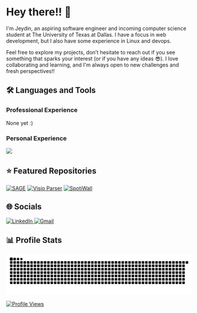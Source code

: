 # Hey there!! 👋
I'm Jeydin, an aspiring software engineer and incoming computer science student at The University of Texas at Dallas. I have a focus in web development, but I also have some experience in Linux and devops.

Feel free to explore my projects, don’t hesitate to reach out if you see something that sparks your interest (or if you have any ideas 😎). I love collaborating and learning, and I'm always open to new challenges and fresh perspectives!!

## 🛠️ Languages and Tools
### Professional Experience
<p align="left"> 
  None yet :)
</p>

### Personal Experience
<p align="left"> <a href="https://github.com/Jeydin21"><img src="https://skillicons.dev/icons?i=css,js,discordjs,ts,html,r,py,java,md,latex,bash&amp;perline=11"> </a> </p>

<!-- 
## 📌 Things I'm Doing
- 🧙‍♂️ **SAGE**: Collaborating to build an advising engine for students as a Development Lead for [ACM UTD](https://github.com/acmutd) - [Try it!](https://github.com/acmutd/sage-site)
- 🧠 **Psychology Site Freelancing**: Designing and building a personal website for a clinical psychologist - [Work in progress](https://github.com/emw8105/ishan-psych-profile)
- 🎶 **Wallify**: Finishing a web app to turn your Spotify playlists into wallpapers - [Generate yours here!](https://github.com/emw8105/Wallify)
- 🔠 **Wordle Bot**: Finishing up the development of a web app to help solve the Wordle - [Check it out!](https://github.com/emw8105/wordle-solver)
- ☁️ **Cloud Runner**: Learning Go by building a cloud computing POC - [See here!](https://github.com/emw8105/cloud-runner)
- 🎨 **Profile Site**: Making my GitHub profile look cute and building a site - [Look here!](https://github.com/emw8105/emw8105)
- 💀 **University**: Managing grad school atm
-->

## ⭐ Featured Repositories
<p align="left">
  <a href="https://github.com/Jeydin21/Munchyroll"><img width="278" src="https://denvercoder1-github-readme-stats.vercel.app/api/pin/?username=Jeydin21&repo=Munchyroll&theme=react&bg_color=1F222E&title_color=F8D866&hide_border=true&icon_color=F8D866&show_icons=false" alt="SAGE"></a>
  <a href="https://github.com/Jeydin21/Raincheck"><img width="278" src="https://denvercoder1-github-readme-stats.vercel.app/api/pin/?username=Jeydin21&repo=Raincheck&theme=react&bg_color=1F222E&title_color=F8D866&hide_border=true&icon_color=F8D866&show_icons=false" alt="Visio Parser"></a>
  <a href="https://github.com/Jeydin21/Calculator-App"><img width="278" src="https://denvercoder1-github-readme-stats.vercel.app/api/pin/?username=Jeydin21&repo=Calculator-App&theme=react&bg_color=1F222E&title_color=F8D866&hide_border=true&icon_color=F8D866&show_icons=false" alt="SpotiWall"></a>
</p>

## 🌐 Socials

<p align="left">
  <a href="https://www.linkedin.com/in/jeydinpham/">
    <img src="https://img.shields.io/badge/LinkedIn-blue?style=for-the-badge&logo=linkedin&logoColor=white" alt="LinkedIn">
  </a>
  <a href="mailto:jeydin@j21.dev">
    <img src="https://img.shields.io/badge/Gmail-red?style=for-the-badge&logo=gmail&logoColor=white" alt="Gmail">
  </a>
</p>

## 📊 Profile Stats
<div align="center">
  <picture>
    <source media="(prefers-color-scheme: dark)" srcset="https://raw.githubusercontent.com/Jeydin21/Jeydin21/output/github-contribution-grid-snake-dark.svg">
    <source media="(prefers-color-scheme: light)" srcset="https://raw.githubusercontent.com/Jeydin21/Jeydin21/output/github-contribution-grid-snake.svg">
    <img alt="github contribution grid snake animation" src="https://raw.githubusercontent.com/Jeydin21/Jeydin21/output/github-contribution-grid-snake.svg">
  </picture>
</div>

<p align="left">
  <a href="https://github.com/emw8105">
    <img src="https://komarev.com/ghpvc/?username=jeydin21&style=for-the-badge&color=yellow" alt="Profile Views">
  </a>
</p>

<!---
[![Top Langs](https://github-readme-stats.vercel.app/api/top-langs/?username=emw8105&layout=compact&theme=radical)](https://github.com/anuraghazra/github-readme-stats)

![Evan's GitHub stats](https://github-readme-stats.vercel.app/api?username=emw8105&show_icons=true&theme=radical)
--->

